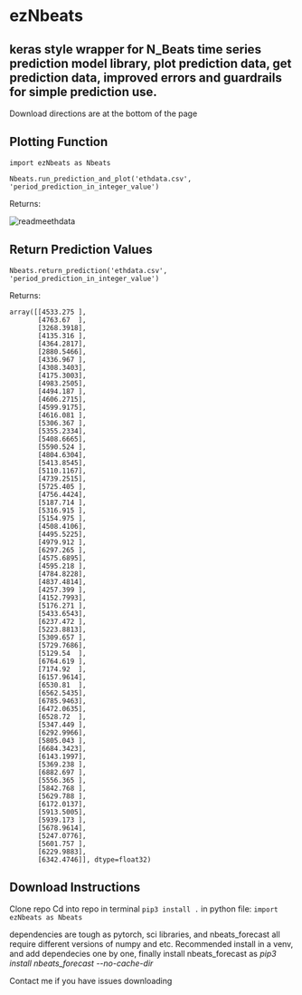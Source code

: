 # ezNbeats
## keras style wrapper for N_Beats time series prediction model library, plot prediction data, get prediction data, improved errors and guardrails for simple prediction use.

Download directions are at the bottom of the page

## Plotting Function

```
import ezNbeats as Nbeats 

Nbeats.run_prediction_and_plot('ethdata.csv', 'period_prediction_in_integer_value')

```

Returns:

![readmeethdata](https://user-images.githubusercontent.com/61128114/163050549-daa91a46-4953-4a3d-8fc1-8f89034ce7fc.png)


## Return Prediction Values

```
Nbeats.return_prediction('ethdata.csv', 'period_prediction_in_integer_value')
```

Returns:

```
array([[4533.275 ],
       [4763.67  ],
       [3268.3918],
       [4135.316 ],
       [4364.2817],
       [2880.5466],
       [4336.967 ],
       [4308.3403],
       [4175.3003],
       [4983.2505],
       [4494.187 ],
       [4606.2715],
       [4599.9175],
       [4616.081 ],
       [5306.367 ],
       [5355.2334],
       [5408.6665],
       [5590.524 ],
       [4804.6304],
       [5413.8545],
       [5110.1167],
       [4739.2515],
       [5725.405 ],
       [4756.4424],
       [5187.714 ],
       [5316.915 ],
       [5154.975 ],
       [4508.4106],
       [4495.5225],
       [4979.912 ],
       [6297.265 ],
       [4575.6895],
       [4595.218 ],
       [4784.8228],
       [4837.4814],
       [4257.399 ],
       [4152.7993],
       [5176.271 ],
       [5433.6543],
       [6237.472 ],
       [5223.8813],
       [5309.657 ],
       [5729.7686],
       [5129.54  ],
       [6764.619 ],
       [7174.92  ],
       [6157.9614],
       [6530.81  ],
       [6562.5435],
       [6785.9463],
       [6472.0635],
       [6528.72  ],
       [5347.449 ],
       [6292.9966],
       [5805.043 ],
       [6684.3423],
       [6143.1997],
       [5369.238 ],
       [6882.697 ],
       [5556.365 ],
       [5842.768 ],
       [5629.788 ],
       [6172.0137],
       [5913.5005],
       [5939.173 ],
       [5678.9614],
       [5247.0776],
       [5601.757 ],
       [6229.9883],
       [6342.4746]], dtype=float32)
```


## Download Instructions

Clone repo
Cd into repo in terminal
`pip3 install .`
in python file:
`import ezNbeats as Nbeats`

dependencies are tough as pytorch, sci libraries, and nbeats_forecast all require different versions of numpy and etc. Recommended install in a venv, and add dependecies one by one, finally install nbeats_forecast as *pip3 install nbeats_forecast --no-cache-dir*

Contact me if you have issues downloading
